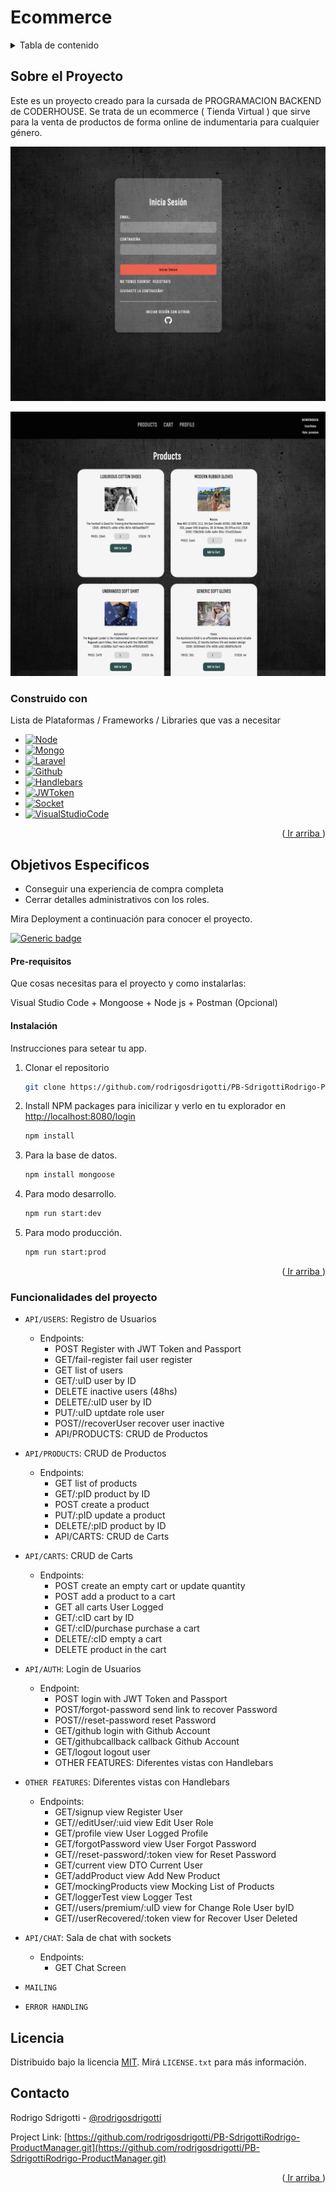 # Ecommerce
<a name="readme-top"></a>

<!-- TABLE OF CONTENTS -->
<details>
  <summary>Tabla de contenido</summary>
  <ol>
    <li>
      <a href="#sobre-el-proyecto">Sobre el Proyecto</a>
      <ul>
        <li><a href="#construido-con">Construido con</a></li>
      </ul>
    </li>
    <li>
      <a href="#comenzando">Comenzando</a>
      <ul>
        <li><a href="#pre-requisitos">Pre-requisitos</a></li>
        <li><a href="#instalación">Instalación</a></li>
      </ul>
    </li>
    <li><a href="#funcionalidades-del-proyecto">Funcionalidades del proyecto</a></li>
    <li><a href="#licencia">Licencia</a></li>
    <li><a href="#contacto">Contacto</a></li>
  </ol>
</details>

## Sobre el Proyecto
Este es un proyecto creado para la cursada de PROGRAMACION BACKEND de CODERHOUSE. 
Se trata de un ecommerce ( Tienda Virtual ) que sirve para la venta de productos de forma online de indumentaria para cualquier género.

![Alt text](src/login-captura.png)

![Alt text](src/Captura.png)

### Construido con

Lista de Plataformas / Frameworks / Libraries que vas a necesitar

* [![Node][Node.js]][Node-url]
* [![Mongo][Mongo.com]][Mongo-url]
* [![Laravel][Laravel.com]][Laravel-url]
* [![Github][Github.com]][Github-url]
* [![Handlebars][Handlebars.com]][Handlebars-url]
* [![JWToken][JWToken.com]][JWToken-url]
* [![Socket][Socket.io]][Socket-url]
* [![VisualStudioCode][Visualstudio.com]][VSC-url]

<p align="right">(<a href="#readme-top"> Ir arriba </a>)</p>


## Objetivos Especificos

* Conseguir una experiencia de compra completa
* Cerrar detalles administrativos con los roles.

Mira Deployment a continuación para conocer el proyecto.

[![Generic badge](https://img.shields.io/badge/DEPLOY-ECOMMERCE-<COLOR>.svg)](https://pb-sdrigottirodrigo-ecommerce-production.up.railway.app/login.html)


#### Pre-requisitos 
Que cosas necesitas para el proyecto y como instalarlas:

Visual Studio Code + Mongoose + Node js + Postman (Opcional)

#### Instalación 

Instrucciones para setear tu app.

1. Clonar el repositorio
   ```sh
   git clone https://github.com/rodrigosdrigotti/PB-SdrigottiRodrigo-ProductManager.git
   ```
2. Install NPM packages para inicilizar y verlo en tu explorador en [http://localhost:8080/login](http://localhost:8080/login)
   ```sh
   npm install
   ```
3. Para la base de datos.
   ```sh
   npm install mongoose
   ```
4. Para modo desarrollo.
   ```sh
   npm run start:dev
   ```
5. Para modo producción.
   ```sh
   npm run start:prod
   ```

<p align="right">(<a href="#readme-top"> Ir arriba </a>)</p>

### Funcionalidades del proyecto

- `API/USERS`: Registro de Usuarios
    - Endpoints: 
      - POST Register with JWT Token and Passport
      - GET/fail-register fail user register
      - GET list of users
      - GET/:uID user by ID
      - DELETE inactive users (48hs)
      - DELETE/:uID user by ID
      - PUT/:uID uptdate role user
      - POST//recoverUser recover user inactive
      - API/PRODUCTS: CRUD de Productos

- `API/PRODUCTS`: CRUD de Productos
    - Endpoints:
      - GET list of products
      - GET/:pID product by ID
      - POST create a product
      - PUT/:pID update a product
      - DELETE/:pID product by ID
      - API/CARTS: CRUD de Carts
- `API/CARTS`: CRUD de Carts
    - Endpoints:
      - POST create an empty cart or update quantity
      - POST add a product to a cart
      - GET all carts User Logged
      - GET/:cID cart by ID
      - GET/:cID/purchase purchase a cart
      - DELETE/:cID empty a cart
      - DELETE product in the cart
- `API/AUTH`: Login de Usuarios
    - Endpoint:
      - POST login with JWT Token and Passport
      - POST/forgot-password send link to recover Password
      - POST//reset-password reset Password
      - GET/github login with Github Account
      - GET/githubcallback callback Github Account
      - GET/logout logout user
      - OTHER FEATURES: Diferentes vistas con Handlebars
- `OTHER FEATURES`: Diferentes vistas con Handlebars
    - Endpoints: 
      - GET/signup view Register User
      - GET//editUser/:uid view Edit User Role
      - GET/profile view User Logged Profile
      - GET/forgotPassword view User Forgot Password
      - GET//reset-password/:token view for Reset Password
      - GET/current view DTO Current User
      - GET/addProduct view Add New Product
      - GET/mockingProducts view Mocking List of Products
      - GET/loggerTest view Logger Test
      - GET//users/premium/:uID view for Change Role User byID
      - GET//userRecovered/:token view for Recover User Deleted
- `API/CHAT`: Sala de chat with sockets
    - Endpoints:
        - GET Chat Screen
- `MAILING`
- `ERROR HANDLING`

## Licencia

Distribuido bajo la licencia [MIT](https://choosealicense.com/licenses/mit/). Mirá `LICENSE.txt` para más información.

## Contacto

Rodrigo Sdrigotti - [@rodrigosdrigotti](https://www.github.com/rodrigosdrigotti)

Project Link: [https://github.com/rodrigosdrigotti/PB-SdrigottiRodrigo-ProductManager.git](https://github.com/rodrigosdrigotti/PB-SdrigottiRodrigo-ProductManager.git)

<p align="right">(<a href="#readme-top"> Ir arriba </a>)</p>

[Node.js]: https://img.shields.io/badge/node.js-35495E?style=for-the-badge&logo=node.js&logoColor=4FC08D
[Node-url]: https://nodejs.org/es
[Mongo.com]: https://img.shields.io/badge/MongoDB-4EA94B?style=for-the-badge&logo=mongodb&logoColor=white
[Mongo-url]: https://www.mongodb.com/
[Laravel.com]: https://img.shields.io/badge/Javascript-FF2D20?style=for-the-badge&logo=javascript&logoColor=white
[Laravel-url]: https://laravel.com
[Github.com]: https://img.shields.io/badge/GitHub-F2F4F9?style=for-the-badge&logo=github&logoColor=black
[Github-url]: https://github.com/
[Handlebars.com]: https://img.shields.io/badge/Handlebars%20js-f0772b?style=for-the-badge&logo=handlebarsdotjs&logoColor=black
[Handlebars-url]: https://handlebarsjs.com/
[JWToken.com]: https://img.shields.io/badge/JWT-4A4A55?style=for-the-badge&logo=JSON%20web%20tokens&logoColor=white
[JWToken-url]: https://jwt.io/
[Socket.io]: https://img.shields.io/badge/Socket.io-0FAAFF?&style=for-the-badge&logo=Socket.io&logoColor=white
[Socket-url]: https://socket.io/
[Visualstudio.com]: https://img.shields.io/badge/VSC-0769AD?style=for-the-badge&logo=visualstudiocode&logoColor=white
[VSC-url]: https://code.visualstudio.com